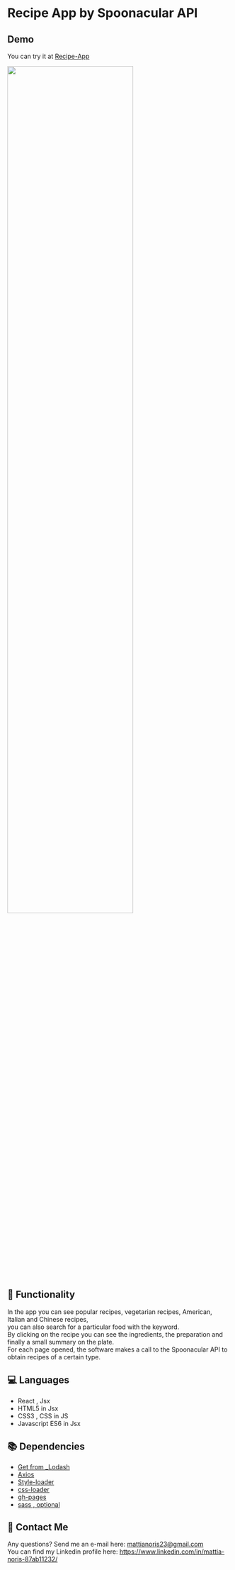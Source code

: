 # Recipe App by Spoonacular API

## Demo

You can try it at [Recipe-App](https://recipeapp-noris.netlify.app/)

<img src="" width="75%" height="70%">

## 🚀 Functionality

In the app you can see popular recipes, vegetarian recipes, American, Italian and Chinese recipes, <br/>
you can also search for a particular food with the keyword.<br/>
By clicking on the recipe you can see the ingredients, the preparation and finally a small summary on the plate.<br/>
For each page opened, the software makes a call to the Spoonacular API to obtain recipes of a certain type.

## :computer: Languages
* React , Jsx
* HTML5 in Jsx
* CSS3 , CSS in JS
* Javascript ES6 in Jsx

## :books: Dependencies
* [Get from _Lodash](https://lodash.com/docs/4.17.15#get)
* [Axios](https://axios-http.com/)
* [Style-loader](https://www.npmjs.com/package/style-loader)
* [css-loader](https://www.npmjs.com/package/css-loader)
* [gh-pages](https://www.npmjs.com/package/gh-pages)
* [sass , optional](https://www.npmjs.com/package/sass)

## :e-mail: Contact Me
Any questions? Send me an e-mail here: mattianoris23@gmail.com <br>
You can find my Linkedin profile here: https://www.linkedin.com/in/mattia-noris-87ab11232/

